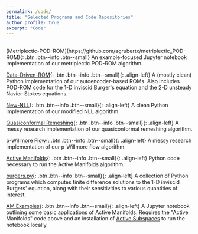 ```yaml
---
permalink: /code/
title: "Selected Programs and Code Repositories"
author_profile: true
excerpt: "Code"
---
```

<br>
[Metriplectic-POD-ROM](https://github.com/agrubertx/metriplectic_POD-ROM){: .btn .btn--info .btn--small}  An example-focused Jupyter notebook implementation of our metriplectic POD-ROM algorithm.

[Data-Driven-ROM](https://github.com/agrubertx/Data-Driven-ROM){: .btn .btn--info .btn--small}{: .align-left}  A (mostly clean) Python implementation of our autoencoder-based ROMs.  Also includes POD-ROM code for the 1-D inviscid Burger's equation and the 2-D unsteady Navier-Stokes equations.

[New-NLL](https://github.com/agrubertx/New-NLL){: .btn .btn--info .btn--small}{: .align-left}  A clean Python implementation of our modified NLL algorithm.

[Quasiconformal Remeshing](https://github.com/agrubertx/MyFEMuS/tree/anthony/applications/Conformal/ex8){: .btn .btn--info .btn--small}{: .align-left}  A messy research implementation of our quasiconformal remeshing algorithm.

[p-Willmore Flow](https://github.com/agrubertx/MyFEMuS/tree/anthony/applications/Willmore/WillmoreSurface/ex1){: .btn .btn--info .btn--small}{: .align-left}  A messy research implementation of our p-Willmore flow algorithm.

[Active Manifolds](https://github.com/bridgesra/active-manifold-icml2019-code){: .btn .btn--info .btn--small}{: .align-left}  Python code necessary to run the Active Manifolds algorithm.

[burgers.py](/files/code/burgers.py){: .btn .btn--info .btn--small}{: .align-left}  A collection of Python programs which computes finite difference solutions to the 1-D inviscid Burgers' equation, along with their sensitivities to various quantities of interest.

[AM Examples](https://github.com/agrubertx/AMv2/blob/master/ipynb%20files/Examples_toy_and_MHD.ipynb){: .btn .btn--info .btn--small}{: .align-left}  A Jupyter notebook outlining some basic applications of Active Manifolds. Requires the "Active Manifolds" code above and an installation of
[Active Subspaces](https://github.com/paulcon/active_subspaces) to run the notebook locally.

